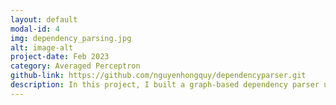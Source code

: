 ```yaml
---
layout: default
modal-id: 4
img: dependency_parsing.jpg
alt: image-alt
project-date: Feb 2023
category: Averaged Perceptron
github-link: https://github.com/nguyenhongquy/dependencyparser.git
description: In this project, I built a graph-based dependency parser using Eisner’s algorithm and an Averaged Perceptron model. By combining efficient decoding with a rich feature set, the parser achieves strong performance on English and German datasets. This work showcases a simple yet effective approach to syntactic parsing with solid cross-linguistic generalization.
---
```

